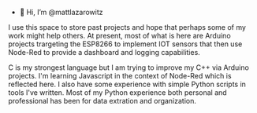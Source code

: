 - 👋 Hi, I’m @mattlazarowitz

I use this space to store past projects and hope that perhaps some of my work might help others. 
At present, most of what is here are Arduino projects trargeting the ESP8266 to implement IOT sensors that then use 
Node-Red to provide a dashboard and logging capabilities. 

C is my strongest language but I am trying to improve my C++ via Arduino projects.
I'm learning Javascript in the context of Node-Red which is reflected here.
I also have some experience with simple Python scripts in tools I've written. 
Most of my Python experience both personal and professional has been for data extration and organization. 

<!---
mattlazarowitz/mattlazarowitz is a ✨ special ✨ repository because its `README.md` (this file) appears on your GitHub profile.
You can click the Preview link to take a look at your changes.
--->
